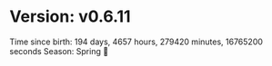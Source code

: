 # Version: v0.6.11
Time since birth: 194 days, 4657 hours, 279420 minutes, 16765200 seconds
Season: Spring 🌸
